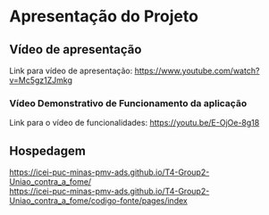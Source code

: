 # Apresentação do Projeto

## Vídeo de apresentação

Link para vídeo de apresentação: https://www.youtube.com/watch?v=Mc5gz1ZJmkg

### Vídeo Demonstrativo de Funcionamento da aplicação

Link para o vídeo de funcionalidades: https://youtu.be/E-OjOe-8g18

## Hospedagem
https://icei-puc-minas-pmv-ads.github.io/T4-Group2-Uniao_contra_a_fome/
<br>
https://icei-puc-minas-pmv-ads.github.io/T4-Group2-Uniao_contra_a_fome/codigo-fonte/pages/index
